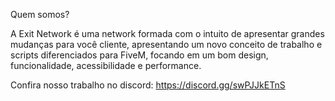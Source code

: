 Quem somos?

A Exit Network é uma network formada com o intuito de apresentar grandes mudanças para você cliente, apresentando um novo conceito de trabalho e scripts diferenciados para FiveM, focando em um bom design, funcionalidade, acessibilidade e performance.

Confira nosso trabalho no discord: https://discord.gg/swPJJkETnS
